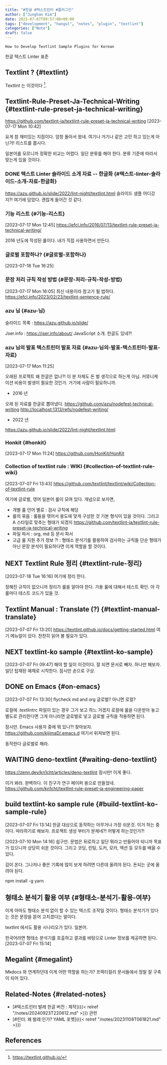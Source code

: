```yaml
---
title: "#한글 #텍스트린터 #플러그인"
author: ["Junghan Kim"]
date: 2023-07-07T09:57:00+09:00
tags: ["development", "hangul", "notes", "plugin", "textlint"]
categories: ["Note"]
draft: false
---
```


```text
How to Develop Textlint Sample Plugins for Korean
```

한글 텍스트 Linter 표준


## Textlint ? {#textlint}

Textlint 는 이것이다&nbsp;[^fn:1].


## Textlint-Rule-Preset-Ja-Technical-Writing {#textlint-rule-preset-ja-technical-writing}

<https://github.com/textlint-ja/textlint-rule-preset-ja-technical-writing> <span class="timestamp-wrapper"><span class="timestamp">[2023-07-17 Mon 10:42]</span></span>

요게 참 재미있는 지점이다. 엄청 돌아서 왔네. 여기나 거기나 같은 고민 하고 있는게 아닌가! 리스트를 봅시다.

일본어를 모르니까 정확한 비교는 어렵다. 일단 분류를 해야 한다. 분류 기준에 따라서 맞는게 있을 것이다.


### <span class="org-todo done DONE">DONE</span> 텍스트 Linter 슬라이드 소개 자료 -- 한글화 {#텍스트-linter-슬라이드-소개-자료-한글화}

<https://azu.github.io/slide/2022/lint-night/textlint.html> 슬라이드 샘플 어디갔지?! 여기에 담았다. 괜찮게 들어간 것 같다.


### 기능 리스트 {#기능-리스트}

<span class="timestamp-wrapper"><span class="timestamp">[2023-07-17 Mon 12:45]</span></span> <https://efcl.info/2016/07/13/textlint-rule-preset-ja-technical-writing/>

2016 년도에 작성된 룰이다. 내가 직접 사용하면서 만든다.


### 글로벌 포함하나? {#글로벌-포함하나}

<span class="timestamp-wrapper"><span class="timestamp">[2023-07-18 Tue 16:25]</span></span>


### 문장 처리 규칙 작성 방법 {#문장-처리-규칙-작성-방법}

<span class="timestamp-wrapper"><span class="timestamp">[2023-07-17 Mon 16:05]</span></span> 최신 내용이라 참고가 될 법하다. <https://efcl.info/2023/02/23/textlint-sentence-rule/>


### azu 님 {#azu-님}

슬라이드 목록
: <https://azu.github.io/slide/>

Jser.info
: <https://jser.info/about/> JavaScript 소개. 한글도 있네?!


### azu 님의 발표 텍스트린터 발표 자료 {#azu-님의-발표-텍스트린터-발표-자료}

<span class="timestamp-wrapper"><span class="timestamp">[2023-07-17 Mon 11:25]</span></span>

오래된 프로젝트 왜 한글은 없나?! 이 분 자체도 돈 벌 생각으로 하는게 아님. 커뮤니케이션 비용이 발생이 필요한 것인가. 거기에 사람이 필요하니까.

-   2016 년

오래 된 자료를 한글로 뽑아냈다. <https://github.com/azu/nodefest-technical-writing> <http://localhost:1313/refs/nodefest-writing/>

-   2022 년

<https://azu.github.io/slide/2022/lint-night/textlint.html>


### Honkit {#honkit}

<span class="timestamp-wrapper"><span class="timestamp">[2023-07-17 Mon 11:24]</span></span> <https://github.com/HonKit/HonKit>


### Collection of textlint rule : WIKI {#collection-of-textlint-rule-wiki}

<span class="timestamp-wrapper"><span class="timestamp">[2023-07-07 Fri 13:43]</span></span> <https://github.com/textlint/textlint/wiki/Collection-of-textlint-rule>

여기에 글로벌, 영어 일본어 룰이 모여 있다. 개념으로 보자면,

-   개별 룰 언어 별로 : 검사 규칙에 해당
-   룰의 묶음 : 룰들을 엮어서 용도에 맞게 구성한 것 기본 형식이 있을 것이다. 그리고 A 스타일로 맞추는 형태가 되겠지 <https://github.com/textlint-ja/textlint-rule-preset-ja-technical-writing>
-   파일 파서 : org, md 등 문서 파서
-   고급 룰 지원 추가 정보 ?! : 형태소 분석기를 활용하여 검사하는 규칙들 단순 형태가 아닌 문장 분석이 필요하다면 이게 역할을 할 것이다.


## <span class="org-todo todo NEXT">NEXT</span> Textlint Rule 정리 {#textlint-rule-정리}

<span class="timestamp-wrapper"><span class="timestamp">[2023-07-18 Tue 16:16]</span></span> 여기에 정리 한다.

정해진 규칙이 없으니까 정리가 룰을 알아야 한다. 가용 룰에 대해서 테스트 확인. 아 각 룰마다 테스트 코드가 있을 것.


## Textlint Manual : Translate (?) {#textlint-manual-translate}

<span class="timestamp-wrapper"><span class="timestamp">[2023-07-07 Fri 13:20]</span></span> <https://textlint.github.io/docs/getting-started.html> 여기 메뉴얼이 있다. 찬찬히 읽어 볼 필요가 있다.


## <span class="org-todo todo NEXT">NEXT</span> textlint-ko sample {#textlint-ko-sample}

<span class="timestamp-wrapper"><span class="timestamp">[2023-07-07 Fri 09:47]</span></span> 해야 할 일이 이것이다. 잘 되면 문서로 빼자. 하나만 해보자. 일단 탑재된 예제로 시작한다. 잠시만 손으로 구상.


## <span class="org-todo done DONE">DONE</span> on Emacs {#on-emacs}

<span class="timestamp-wrapper"><span class="timestamp">[2023-07-07 Fri 13:30]</span></span> flycheck md and org 글로벌? 아니면 로컬?

로컬에 .textlintrc 파일이 있는 경우 그거 보고 하느 거겠지 로컬에 룰을 다운받아 놓고 별도로 관리한다면 그게 아니라면 글로벌로 넣고 글로벌 규칙을 적용하면 된다.

잠시만. Emacs 사용자 중에 뭐 있나?! 찾아보자. <https://github.com/kijimaD/.emacs.d> 여기서 뒤져보면 된다.

동작한다 글로벌로 해라.


## WAITING deno-textlint {#waiting-deno-textlint}

<https://zenn.dev/kn1cht/articles/deno-textlint> 잠시만! 이게 좋다.

이거 봐라. 완벽하다. 이 친구가 연구 페이퍼 용으로 만들었네. <https://github.com/kn1cht/textlint-rule-preset-ja-engineering-paper>


## build textlint-ko sample rule {#build-textlint-ko-sample-rule}

<span class="timestamp-wrapper"><span class="timestamp">[2023-07-07 Fri 13:14]</span></span> 한글 대상으로 동작하는 아무거나 가장 쉬운것. 이거 하는 중이다. 따라하기로 해보자. 프로젝트 생성 부터가 문제네?! 어떻게 하는것인가?!

<span class="timestamp-wrapper"><span class="timestamp">[2023-07-10 Mon 14:16] </span></span> 쉽구만. 문법은 뒤로하고 일단 뭐라고 만들어야 되니까 목표가 있으니까 상당히 쉬운 것이다. 그리고 코딩, 린팅, 도커, 모카, 액션 등 모두를 배울 수 있다.

감이 온다. 그나저나 좋은 기록에 많이 보게 하려면 다른데 올려야 된다. 돈되는 곳에 올려야 된다.

npm install -g yarn


## 형태소 분석기 활용 여부 {#형태소-분석기-활용-여부}

이게 아마도 형태소 분석 없이 할 수 있는 텍스트 조작일 것이다. 형태소 분석기가 있다는 것은 문장을 뜯어 고치겠다는 말이다.

textlint 에서도 활용 시나리오가 있다. 일본어.

한국어라면 형태소 분석기를 호출하고 결과를 바탕으로 Linter 정보를 제공하면 된다. <span class="timestamp-wrapper"><span class="timestamp">[2023-07-07 Fri 15:14]</span></span>


## Megalint {#megalint}

Mkdocs 와 연계하던데 이게 어떤 역할을 하는가? 프렉티컬리 문서들에서 정말 잘 구축이 되어 있다.


## Related-Notes {#related-notes}

-   [#텍스트린터 발레 한글 버전 : 제작]({{< relref "/notes/20240923T220612.md" >}}) 관련
-   [#린터: 왜 발레:인가? YAML 포멧]({{< relref "/notes/20231108T061821.md" >}})

## References

<style>.csl-entry{text-indent: -1.5em; margin-left: 1.5em;}</style><div class="csl-bib-body">
</div>

[^fn:1]: <https://textlint.github.io/>
